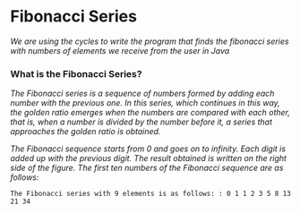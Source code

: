 # **Fibonacci Series**

*We are using the cycles to write the program that finds the fibonacci series with numbers of elements we receive from the user in Java*

### **What is the Fibonacci Series?**

*The Fibonacci series is a sequence of numbers formed by adding each number with the previous one. In this series, which continues in this way, the golden ratio emerges when the numbers are compared with each other, that is, when a number is divided by the number before it, a series that approaches the golden ratio is obtained.*

*The Fibonacci sequence starts from 0 and goes on to infinity. Each digit is added up with the previous digit. The result obtained is written on the right side of the figure. The first ten numbers of the Fibonacci sequence are as follows:*

```
The Fibonacci series with 9 elements is as follows: : 0 1 1 2 3 5 8 13 21 34